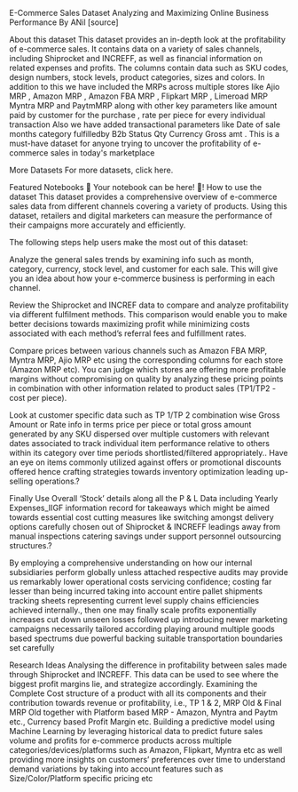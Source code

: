 E-Commerce Sales Dataset
Analyzing and Maximizing Online Business Performance
By ANil [source]

About this dataset
This dataset provides an in-depth look at the profitability of e-commerce sales. It contains data on a variety of sales channels, including Shiprocket and INCREFF, as well as financial information on related expenses and profits. The columns contain data such as SKU codes, design numbers, stock levels, product categories, sizes and colors. In addition to this we have included the MRPs across multiple stores like Ajio MRP , Amazon MRP , Amazon FBA MRP , Flipkart MRP , Limeroad MRP Myntra MRP and PaytmMRP along with other key parameters like amount paid by customer for the purchase , rate per piece for every individual transaction Also we have added transactional parameters like Date of sale months category fulfilledby B2b Status Qty Currency Gross amt . This is a must-have dataset for anyone trying to uncover the profitability of e-commerce sales in today's marketplace

More Datasets
For more datasets, click here.

Featured Notebooks
🚨 Your notebook can be here! 🚨!
How to use the dataset
This dataset provides a comprehensive overview of e-commerce sales data from different channels covering a variety of products. Using this dataset, retailers and digital marketers can measure the performance of their campaigns more accurately and efficiently.

The following steps help users make the most out of this dataset:

Analyze the general sales trends by examining info such as month, category, currency, stock level, and customer for each sale. This will give you an idea about how your e-commerce business is performing in each channel.

Review the Shiprocket and INCREF data to compare and analyze profitability via different fulfilment methods. This comparison would enable you to make better decisions towards maximizing profit while minimizing costs associated with each method’s referral fees and fulfillment rates.

Compare prices between various channels such as Amazon FBA MRP, Myntra MRP, Ajio MRP etc using  the corresponding columns for each store (Amazon MRP etc). You can judge which stores are offering more profitable margins without compromising on quality by analyzing these pricing points in combination with other information related to product sales (TP1/TP2 - cost per piece).

Look at customer specific data such as TP 1/TP 2 combination wise Gross Amount or Rate info in terms price per piece or total gross amount generated by any SKU dispersed over multiple customers with relevant dates associated to track individual item performance relative to others within its category over time periods shortlisted/filtered appropriately.. Have an eye on items commonly utilized against offers or promotional discounts offered hence crafting strategies towards inventory optimization leading up-selling operations.?

Finally Use Overall ‘Stock’ details along all the P & L Data including Yearly Expenses_IIGF information record for takeaways which might be aimed towards essential cost cutting measures like switching amongst delivery options carefully chosen out of Shiprocket & INCREFF leadings away from manual inspections catering savings under support personnel outsourcing structures.?  

By employing a comprehensive understanding on how our internal subsidiaries perform globally unless attached respective audits may provide us remarkably lower operational costs servicing confidence; costing far lesser than being incurred taking into account entire pallet shipments tracking sheets representing current level supply chains efficiencies achieved internally., then one may finally scale profits exponentially increases cut down unseen losses followed up introducing newer marketing campaigns necessarily tailored according playing around multiple goods based spectrums due powerful backing suitable transportation boundaries set carefully

Research Ideas
Analysing the difference in profitability between sales made through Shiprocket and INCREFF. This data can be used to see where the biggest profit margins lie, and strategize accordingly.
Examining the Complete Cost structure of a product with all its components and their contribution towards revenue or profitability, i.e., TP 1 & 2, MRP Old & Final MRP Old together with Platform based MRP - Amazon, Myntra and Paytm etc., Currency based Profit Margin etc.
Building a predictive model using Machine Learning by leveraging historical data to predict future sales volume and profits for e-commerce products across multiple categories/devices/platforms such as Amazon, Flipkart, Myntra etc as well providing more insights on customers’ preferences over time to understand demand variations by taking into account features such as Size/Color/Platform specific pricing etc
